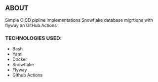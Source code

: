## ABOUT

Simple CICD pipline implementations Snowflake database migrtions with flyway an GitHub Actions

### TECHNOLOGIES USED:

-   Bash
-   Yaml
-   Docker
-   Snowflake
-   Flyway
-   Github Actions

